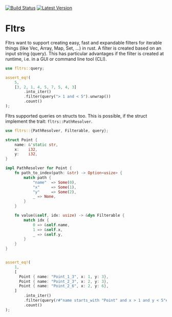 [![Build Status]][Build Action] [![Latest Version]][crates.io] 

[Build Status]: https://github.com/lima1909/fltrs/actions/workflows/continuous_integration.yml/badge.svg
[Build Action]: https://github.com/lima1909/fltrs/actions
[Latest Version]: https://img.shields.io/crates/v/fltrs.svg
[crates.io]: https://crates.io/crates/fltrs

# Fltrs

Fltrs want to support creating easy, fast and expandable filters for iterable things (like Vec, Array, Map, Set, ...) in rust. A filter is created based on an input string (query). This has particular advantages if the filter is created at runtime, i.e. in a GUI or command line tool (CLI).


```rust
use fltrs::query;

assert_eq!(
    5,
    [3, 2, 1, 4, 5, 7, 5, 4, 3]
        .into_iter()
        .filter(query("> 1 and < 5").unwrap())
        .count()
);
```

Fltrs supported queries on structs too. This is possible, if the struct implement the trait: `fltrs::PathResolver`.

```rust
use fltrs::{PathResolver, Filterable, query};

struct Point {
    name: &'static str,
    x:    i32,
    y:    i32,
}

impl PathResolver for Point {
    fn path_to_index(path: &str) -> Option<usize> {
        match path {
            "name"  => Some(0),
            "x"     => Some(1),
            "y"     => Some(2),
            _ => None,
        }
    }

    fn value(&self, idx: usize) -> &dyn Filterable {
        match idx {
            0 => &self.name,
            1 => &self.x,
            _ => &self.y,
        }
    }
}


assert_eq!(
    1,
    [
      Point { name: "Point_1_3", x: 1, y: 3},
      Point { name: "Point_2_3", x: 2, y: 3},
      Point { name: "Point_2_6", x: 2, y: 6},
    ]
        .into_iter()
        .filter(query(r#"name starts_with "Point" and x > 1 and y < 5"#).unwrap())
        .count()
);
```
